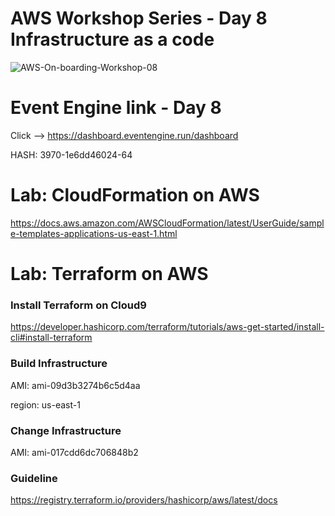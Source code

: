 # AWS Workshop Series - Day 8 Infrastructure as a code
![AWS-On-boarding-Workshop-08](https://user-images.githubusercontent.com/58282807/198890352-e76601c2-5938-464d-9b4b-748aea566575.jpg)


# Event Engine link - Day 8
Click --> https://dashboard.eventengine.run/dashboard

HASH: 3970-1e6dd46024-64

# Lab: CloudFormation on AWS
https://docs.aws.amazon.com/AWSCloudFormation/latest/UserGuide/sample-templates-applications-us-east-1.html


# Lab: Terraform on AWS

### Install Terraform on Cloud9
https://developer.hashicorp.com/terraform/tutorials/aws-get-started/install-cli#install-terraform

### Build Infrastructure
AMI: ami-09d3b3274b6c5d4aa

region: us-east-1

### Change Infrastructure
AMI: ami-017cdd6dc706848b2

### Guideline
https://registry.terraform.io/providers/hashicorp/aws/latest/docs
